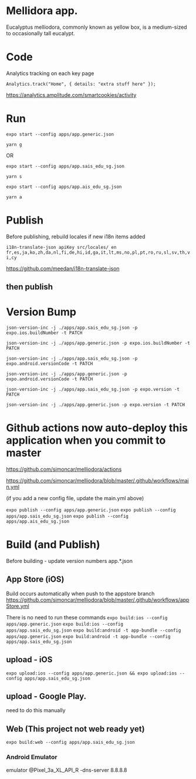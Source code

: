 # Mellidora app.

Eucalyptus melliodora, commonly known as yellow box, is a medium-sized to occasionally tall eucalypt.

# Code

Analytics tracking on each key page

`Analytics.track("Home", { details: "extra stuff here" });`

https://analytics.amplitude.com/smartcookies/activity


# Run

`expo start --config apps/app.generic.json`

`yarn g`

OR

`expo start --config apps/app.sais_edu_sg.json`

`yarn s`

`expo start --config apps/app.ais_edu_sg.json`

`yarn a`

# Publish

Before publishing, rebuild locales if new i18n items added

`i18n-translate-json apiKey src/locales/ en fr,es,ja,ko,zh,da,nl,fi,de,hi,id,ga,it,lt,ms,no,pl,pt,ro,ru,sl,sv,th,vi,cy`

https://github.com/meedan/i18n-translate-json


## then publish

# Version Bump

`json-version-inc -j ./apps/app.sais_edu_sg.json -p expo.ios.buildNumber -t PATCH`

`json-version-inc -j ./apps/app.generic.json -p expo.ios.buildNumber -t PATCH`

`json-version-inc -j ./apps/app.sais_edu_sg.json -p expo.android.versionCode -t PATCH`

`json-version-inc -j ./apps/app.generic.json -p expo.android.versionCode -t PATCH`

`json-version-inc -j ./apps/app.sais_edu_sg.json -p expo.version -t PATCH`

`json-version-inc -j ./apps/app.generic.json -p expo.version -t PATCH`


# Github actions now auto-deploy this application when you commit to master

https://github.com/simoncar/melliodora/actions

https://github.com/simoncar/melliodora/blob/master/.github/workflows/main.yml

(if you add a new config file, update the main.yml above)

`expo publish --config apps/app.generic.json`
`expo publish --config apps/app.sais_edu_sg.json`
`expo publish --config apps/app.ais_edu_sg.json`

# Build (and Publish)

Before building - update version numbers app.*.json

## App Store (iOS)

Build occurs automatically when push to the appstore branch
https://github.com/simoncar/melliodora/blob/master/.github/workflows/appStore.yml

There is no need to run these commands
`expo build:ios --config apps/app.generic.json`
`expo build:ios --config apps/app.sais_edu_sg.json`
`expo build:android -t app-bundle --config apps/app.generic.json`
`expo build:android -t app-bundle --config apps/app.sais_edu_sg.json`

## upload - iOS

`expo upload:ios --config apps/app.generic.json && expo upload:ios --config apps/app.sais_edu_sg.json`

## upload - Google Play. 

need to do this manually 


## Web (This project not web ready yet)

`expo build:web --config apps/app.sais_edu_sg.json`


### Android Emulator

emulator @Pixel_3a_XL_API_R -dns-server 8.8.8.8

